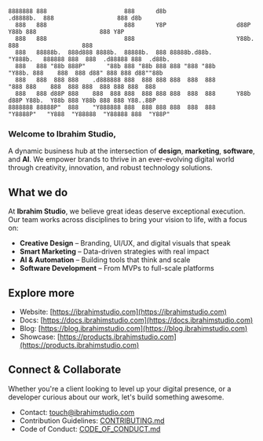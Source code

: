 ```
8888888 888                      888      d8b                     .d8888b.  888                  888 d8b
  888   888                      888      Y8P                    d88P  Y88b 888                  888 Y8P
  888   888                      888                             Y88b.      888                  888
  888   88888b.  888d888 8888b.  88888b.  888 88888b.d88b.        "Y888b.   888888 888  888  .d88888 888  .d88b.
  888   888 "88b 888P"      "88b 888 "88b 888 888 "888 "88b          "Y88b. 888    888  888 d88" 888 888 d88""88b
  888   888  888 888    .d888888 888  888 888 888  888  888            "888 888    888  888 888  888 888 888  888
  888   888 d88P 888    888  888 888  888 888 888  888  888      Y88b  d88P Y88b.  Y88b 888 Y88b 888 888 Y88..88P
8888888 88888P"  888    "Y888888 888  888 888 888  888  888       "Y8888P"   "Y888  "Y88888  "Y88888 888  "Y88P"
```

### Welcome to **Ibrahim Studio**,

A dynamic business hub at the intersection of **design**, **marketing**, **software**, and **AI**. We empower brands to thrive in an ever-evolving digital world through creativity, innovation, and robust technology solutions.

## What we do

At **Ibrahim Studio**, we believe great ideas deserve exceptional execution. Our team works across disciplines to bring your vision to life, with a focus on:

- **Creative Design** – Branding, UI/UX, and digital visuals that speak
- **Smart Marketing** – Data-driven strategies with real impact
- **AI & Automation** – Building tools that think and scale
- **Software Development** – From MVPs to full-scale platforms

<!-- ## Featured Project

### [`repo-example`](https://github.com/Ibrahim-Studio/repo-example)

> _"Short tagline for what this project does."_
> Cutting-edge tech in action — check out this repository to explore how we blend AI and software to solve real-world problems. More exciting projects coming soon! -->

## Explore more

- Website: [https://ibrahimstudio.com](https://ibrahimstudio.com)
- Docs: [https://docs.ibrahimstudio.com](https://docs.ibrahimstudio.com)
- Blog: [https://blog.ibrahimstudio.com](https://blog.ibrahimstudio.com)
- Showcase: [https://products.ibrahimstudio.com](https://products.ibrahimstudio.com)

## Connect & Collaborate

Whether you're a client looking to level up your digital presence, or a developer curious about our work, let's build something awesome.

- Contact: [touch@ibrahimstudio.com](mailto:touch@ibrahimstudio.com)
- Contribution Guidelines: [CONTRIBUTING.md](https://github.com/theIbrahimStudio/.github/blob/main/CONTRIBUTING.md)
- Code of Conduct: [CODE_OF_CONDUCT.md](https://github.com/theIbrahimStudio/.github/blob/main/CODE_OF_CONDUCT.md)
